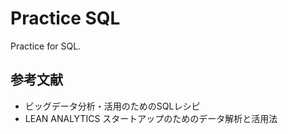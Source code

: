 # Practice SQL
Practice for SQL.

## 参考文献
- ビッグデータ分析・活用のためのSQLレシピ
- LEAN ANALYTICS スタートアップのためのデータ解析と活用法
